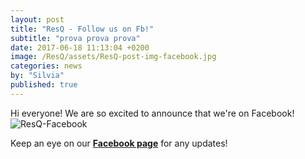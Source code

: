 ```yaml
---
layout: post
title: "ResQ - Follow us on Fb!"
subtitle: "prova prova prova"
date: 2017-06-18 11:13:04 +0200
image: /ResQ/assets/ResQ-post-img-facebook.jpg
categories: news
by: "Silvia"
published: true
---
```



Hi everyone! We are so excited to announce that we're on Facebook!
<img src="https://opencarecc.github.io/ResQ/assets/ResQ-post-img-facebook.jpg" alt="ResQ-Facebook">

Keep an eye on our <b>[Facebook page](https://www.facebook.com/ResQ-121899991732625/)</b> for any updates!
